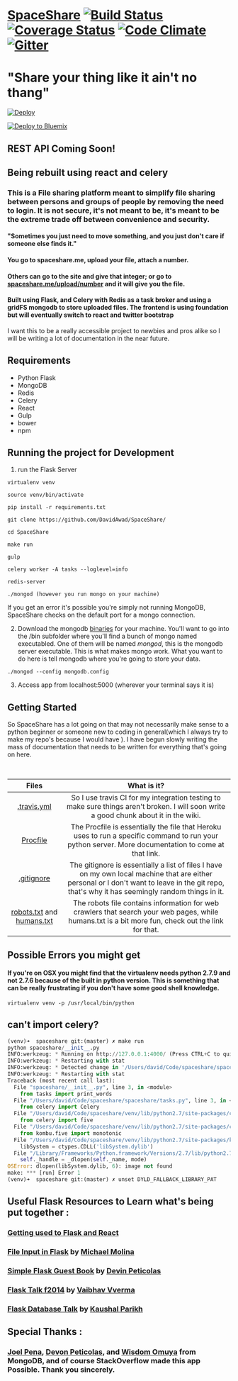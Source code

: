 # [SpaceShare](https://spaceshare.me)   [![Build Status](https://travis-ci.org/DavidAwad/SpaceShare.svg?branch=master)](https://travis-ci.org/DavidAwad/SpaceShare) [![Coverage Status](https://coveralls.io/repos/DavidAwad/SpaceShare/badge.svg)](https://coveralls.io/r/DavidAwad/SpaceShare) [![Code Climate](https://d3s6mut3hikguw.cloudfront.net/github/DavidAwad/SpaceShare/badges/gpa.svg)](https://d3s6mut3hikguw.cloudfront.net/github/DavidAwad/SpaceShare/) [![Gitter](https://badges.gitter.im/Join%20Chat.svg)](https://gitter.im/DavidAwad/SpaceShare?utm_source=badge&utm_medium=badge&utm_campaign=pr-badge&utm_content=body_badge)

# "Share your thing like it ain't no thang"

[![Deploy](https://www.herokucdn.com/deploy/button.png)](https://heroku.com/deploy?template=https://github.com/DavidAwad/SpaceShare)

[![Deploy to Bluemix](https://bluemix.net/deploy/button.png)](https://bluemix.net/deploy?repository=https://github.com/davidawad/SpaceShare)


## REST API Coming Soon!
## Being rebuilt using react and celery

### This is a File sharing platform  meant to simplify file sharing between persons and groups of people by removing the need to login. It is not secure, it's not meant to be, it's meant to be the extreme trade off between convenience and security.

#### "Sometimes you just need to move something, and you just don't care if someone else finds it."

#### You go to spaceshare.me, upload your file, attach a number.
#### Others can go to the site and give that integer; or go to [spaceshare.me/upload/number](spaceshare.me/upload/number) and it will give you the file.

#### Built using Flask, and Celery with Redis as a task broker and using a gridFS mongodb to store uploaded files. The frontend is using foundation but will eventually switch to react and twitter bootstrap

I want this to be a really accessible project to newbies and pros alike so I will be writing a lot of documentation in the near future.

## Requirements
- Python Flask
- MongoDB
- Redis
- Celery
- React
- Gulp
- bower
- npm


## Running the project for Development

1. run the Flask Server
```
virtualenv venv

source venv/bin/activate

pip install -r requirements.txt

git clone https://github.com/DavidAwad/SpaceShare/

cd SpaceShare

make run

gulp

celery worker -A tasks --loglevel=info

redis-server

./mongod (however you run mongo on your machine)

```
If you get an error it's possible you're simply not running MongoDB, SpaceShare checks on the default port for a mongo connection.

2. Download the mongodb [binaries](https://www.mongodb.org/downloads) for your machine.
You'll want to go into the /bin subfolder where you'll find a bunch of mongo named executabled.
One of them will be named *mongod*, this is the mongodb server executable. This is what makes mongo work.
What you want to do here is tell mongodb where you're going to store your data.

`./mongod --config mongodb.config`

3. Access app from localhost:5000 (wherever your terminal says it is)



## Getting Started
So SpaceShare has a lot going on that may not necessarily make sense to a python beginner or someone new to coding in general(which I always try to make my repo's because I would have ). I have begun slowly writing the mass of documentation that needs to be written for everything that's going on here.

<br>

|    Files    | What is it?           |
| :-------------: |:-------------:|
| [.travis.yml](https://github.com/DavidAwad/SpaceShare/wiki/Travis-CI)   | So I use travis CI for my integration testing to make sure things aren't broken. I will soon write a good chunk about it in the wiki. |
| [Procfile](https://devcenter.heroku.com/articles/procfile)      | The Procfile is essentially the file that Heroku uses to run a specific command to run your python server. More documentation to come at that link.      |
| [.gitignore](https://help.github.com/articles/ignoring-files/) | The gitignore is essentially a list of files I have on my own local machine that are either personal or I don't want to leave in the git repo, that's why it has seemingly random things in it.      |
|[robots.txt](http://camosunweb.com/robots-txt/) and [humans.txt](http://humanstxt.org)  | The robots file contains information for web crawlers that search your web pages, while humans.txt is a bit more fun, check out the link for that. |

## Possible Errors you might get
#### If you're on OSX you might find that the virtualenv needs python 2.7.9 and not 2.7.6 because of the built in python version. This is something that can be really frustrating if you don't have some good shell knowledge.
```shell
virtualenv venv -p /usr/local/bin/python
```

## can't import celery?

```Python
(venv)➜  spaceshare git:(master) ✗ make run
python spaceshare/__init__.py
INFO:werkzeug: * Running on http://127.0.0.1:4000/ (Press CTRL+C to quit)
INFO:werkzeug: * Restarting with stat
INFO:werkzeug: * Detected change in '/Users/david/Code/spaceshare/spaceshare/__init__.py', reloading
INFO:werkzeug: * Restarting with stat
Traceback (most recent call last):
  File "spaceshare/__init__.py", line 3, in <module>
    from tasks import print_words
  File "/Users/david/Code/spaceshare/spaceshare/tasks.py", line 3, in <module>
    from celery import Celery
  File "/Users/david/Code/spaceshare/venv/lib/python2.7/site-packages/celery/__init__.py", line 130, in <module>
    from celery import five
  File "/Users/david/Code/spaceshare/venv/lib/python2.7/site-packages/celery/five.py", line 51, in <module>
    from kombu.five import monotonic
  File "/Users/david/Code/spaceshare/venv/lib/python2.7/site-packages/kombu/five.py", line 52, in <module>
    libSystem = ctypes.CDLL('libSystem.dylib')
  File "/Library/Frameworks/Python.framework/Versions/2.7/lib/python2.7/ctypes/__init__.py", line 365, in __init__
    self._handle = _dlopen(self._name, mode)
OSError: dlopen(libSystem.dylib, 6): image not found
make: *** [run] Error 1
(venv)➜  spaceshare git:(master) ✗ unset DYLD_FALLBACK_LIBRARY_PAT
```

## Useful Flask Resources to Learn what's being put together :
### [Getting used to Flask and React](https://realpython.com/blog/python/the-ultimate-flask-front-end/)
### [File Input in Flask](http://runnable.com/UiPcaBXaxGNYAAAL/how-to-upload-a-file-to-the-server-in-flask-for-python) by [Michael Molina](http://runnable.com/u/mmolina)
### [Simple Flask Guest Book](https://github.com/x/Simple-Flask-Guest-Book) by [Devin Peticolas](https://github.com/x)
### [Flask Talk f2014](https://github.com/usacs/flaskTalkF2014) by [Vaibhav Vverma](https://github.com/v)
### [Flask Database Talk](https://github.com/kaushal/databaseTalk2014) by [Kaushal Parikh](https://github.com/kaushal)


## Special Thanks :
### [Joel Pena](https://github.com/jpena29), [Devon Peticolas](https://github.com/x), and [Wisdom Omuya](https://github.com/deafgoat) from MongoDB, and of course StackOverflow made this app Possible. Thank you sincerely.
